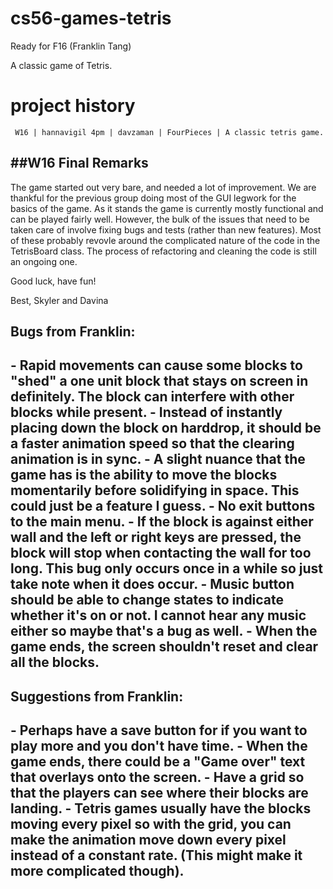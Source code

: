 # cs56-games-tetris
Ready for F16 (Franklin Tang)

A classic game of Tetris.

project history
===============
```
 W16 | hannavigil 4pm | davzaman | FourPieces | A classic tetris game.
```

<h2>##W16 Final Remarks</h2>
The game started out very bare, and needed a lot of improvement. We are
thankful for the previous group doing most of the GUI legwork for the basics of the
game. As it stands the game is currently mostly functional and can be played fairly well.
However, the bulk of the issues that need to be taken care of involve fixing
bugs and tests (rather than new features). Most of these probably revovle around the complicated nature of the
code in the TetrisBoard class. The process of refactoring and cleaning the code is still
an ongoing one. 

Good luck, have fun!

Best,
    Skyler and Davina

<h2>Bugs from Franklin:<h2>
- Rapid movements can cause some blocks to "shed" a one unit block that stays on screen in definitely. The block can interfere with other blocks while present.
- Instead of instantly  placing down the block on harddrop, it should be a faster animation speed so that the clearing animation is in sync.
- A slight nuance that the game has is the ability to move the blocks momentarily before solidifying in space. This could just be a feature I guess.
- No exit buttons to the main menu.
- If the block is against either wall and the left or right keys are pressed, the block will stop when contacting the wall for too long. This bug only occurs once in a while so just take note when it does occur.
- Music button should be able to change states to indicate whether it's on or not. I cannot hear any music either so maybe that's a bug as well.
- When the game ends, the screen shouldn't reset and clear all the blocks.

<h2>Suggestions from Franklin:<h2>
- Perhaps have a save button for if you want to play more and you don't have time.
- When the game ends, there could be a "Game over" text that overlays onto the screen.
- Have a grid so that the players can see where their blocks are landing.
- Tetris games usually have the blocks moving every pixel so with the grid, you can make the animation move down every pixel instead of a constant rate. (This might make it more complicated though).
